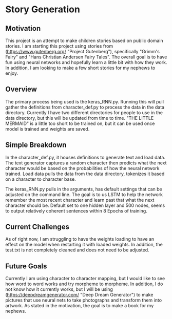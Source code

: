# Story Generation

## Motivation

This project is an attempt to make children stories based on public domain
stories.  I am starting this project using stories from
(https://www.gutenberg.org/ "Project Gutenberg"), specifically "Grimm's Fairy"
and "Hans Christian Andersen Fairy Tales".  The overall goal is to have fun
using neural networks and hopefully learn a little bit with how they work.
In addition, I am looking to make a few short stories for my nephews to enjoy.

## Overview

The primary process being used is the keras_RNN.py.  Running this will pull
gather the definitions from character_def.py to process the data in the data
directory.  Currently I have two different directories for people to use in the
data directory, but this will be updated from time to time.  "THE LITTLE MERMAID"
is a little too short to be trained on, but it can be used once model is trained
and weights are saved. 

## Simple Breakdown

In the character_def.py, it houses definitions to generate text and load data.
The text generator captures a random character then predicts what the next
character would be based on the probabilities of how the neural network trained.
Load data pulls the data from the data directory, tokenizes it based on a
character to character base.  

The keras_RNN.py pulls in the arguments, has default settings that can be
adjusted on the command line.  The goal is to us LSTM to help the network
remember the most recent character and learn past that what the next character
should be.  Default set to one hidden layer and 500 nodes, seems to output
relatively coherent sentences within 8 Epochs of training.  

## Current Challenges

As of right now, I am struggling to have the weights loading to have an effect
on the model when restarting it with loaded weights. In addition, the test.txt is not completely cleaned and does not need to be adjusted.

## Future Goals

Currently I am using character to character mapping, but I would like to see how
word to word works and try morpheme to morpheme.  In addition, I do not know how
it currently works, but I will be using
(https://deepdreamgenerator.com/ "Deep Dream Generator") to make pictures that
use neural nets to take photographs and transform them into artwork.  As stated
in the motivation, the goal is to make a book for my nephews.
